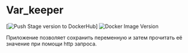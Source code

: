 # Var_keeper

[![Push Stage version to DockerHub](https://github.com/YomunNilf/var_keeper/actions/workflows/staging.yml/badge.svg)] ![Docker Image Version](https://img.shields.io/docker/v/yomun228/var_keeper?sort=date&label=build%20for%20commit)



Приложение позволяет сохранить переменную и затем прочитать её значение при помощи http запроса.

